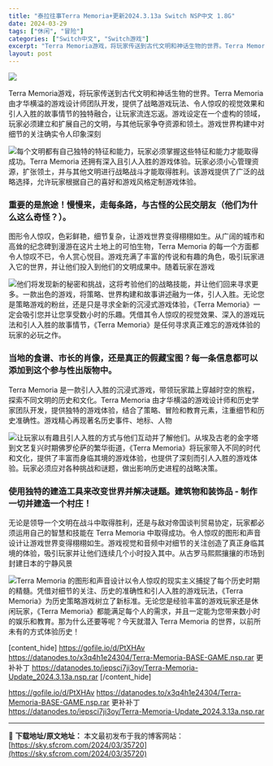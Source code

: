 ```yaml
---
title: "泰拉往事Terra Memoria+更新2024.3.13a Switch NSP中文 1.8G"
date: 2024-03-29
tags: ["休闲", "冒险"]
categories: ["Switch中文", "Switch游戏"]
excerpt: "Terra Memoria游戏，将玩家传送到古代文明和神话生物的世界。Terra Memoria 由才华横溢的游戏设计师团队开发，提供了战略游戏玩法、令人惊叹的视觉效果和引人入胜的故事情节的独特融合，让玩家流连忘返。游戏设定在一个虚构的领域，玩家必须建立和扩展自己的文明，与其他玩家争夺资源和领土。游&hellip;"
layout: post
---
```


<img class="rich_pages wxw-img" src="https://sky.sfcrom.com/wp-content/uploads/2024/03/20240329101002-c76e2.jpeg" data-imgfileid="110005153" data-ratio="0.5626666666666666" data-type="jpeg" data-w="1125" />

Terra Memoria游戏，将玩家传送到古代文明和神话生物的世界。Terra Memoria 由才华横溢的游戏设计师团队开发，提供了战略游戏玩法、令人惊叹的视觉效果和引人入胜的故事情节的独特融合，让玩家流连忘返。游戏设定在一个虚构的领域，玩家必须建立和扩展自己的文明，与其他玩家争夺资源和领土。游戏世界构建中对细节的关注确实令人印象深刻

<img class="rich_pages wxw-img" src="https://sky.sfcrom.com/wp-content/uploads/2024/03/20240329101004-cdc1a.jpeg" data-imgfileid="110005150" data-ratio="0.5626666666666666" data-type="jpeg" data-w="1125" />每个文明都有自己独特的特征和能力，玩家必须掌握这些特征和能力才能取得成功。Terra Memoria 还拥有深入且引人入胜的游戏体验。玩家必须小心管理资源，扩张领土，并与其他文明进行战略战斗才能取得胜利。该游戏提供了广泛的战略选择，允许玩家根据自己的喜好和游戏风格定制游戏体验。
<h3>重要的是旅途！慢慢来，走每条路，与古怪的公民交朋友（他们为什么这么奇怪？）。</h3>
图形令人惊叹，色彩鲜艳，细节复杂，让游戏世界变得栩栩如生。从广阔的城市和高耸的纪念碑到漫游在这片土地上的可怕生物，Terra Memoria 的每一个方面都令人惊叹不已，令人赏心悦目。游戏充满了丰富的传说和有趣的角色，吸引玩家进入它的世界，并让他们投入到他们的文明成果中。随着玩家在游戏

<img class="rich_pages wxw-img" src="https://sky.sfcrom.com/wp-content/uploads/2024/03/20240329101005-c6a4d.jpeg" data-imgfileid="110005149" data-ratio="0.5626666666666666" data-type="jpeg" data-w="1125" />他们将发现新的秘密和挑战，这将考验他们的战略技能，并让他们回来寻求更多。一款出色的游戏，将策略、世界构建和故事讲述融为一体，引人入胜。无论您是策略游戏的粉丝，还是只是寻求全新的沉浸式游戏体验，《Terra Memoria》一定会吸引您并让您享受数小时的乐趣。凭借其令人惊叹的视觉效果、深入的游戏玩法和引人入胜的故事情节，《Terra Memoria》是任何寻求真正难忘的游戏体验的玩家的必玩之作。
<h3>当地的食谱、市长的肖像，还是真正的假藏宝图？每一条信息都可以添加到这个参与性出版物中。</h3>
Terra Memoria 是一款引人入胜的沉浸式游戏，带领玩家踏上穿越时空的旅程，探索不同文明的历史和文化。Terra Memoria 由才华横溢的游戏设计师和历史学家团队开发，提供独特的游戏体验，结合了策略、冒险和教育元素，注重细节和历史准确性。游戏精心再现著名历史事件、地标、人物

<img class="rich_pages wxw-img" src="https://sky.sfcrom.com/wp-content/uploads/2024/03/20240329101006-64986.jpeg" data-imgfileid="110005151" data-ratio="0.5626666666666666" data-type="jpeg" data-w="1125" />让玩家以有趣且引人入胜的方式与他们互动并了解他们。从埃及古老的金字塔到文艺复兴时期佛罗伦萨的繁华街道，《Terra Memoria》将玩家带入不同的时代和文化，提供了丰富而身临其境的游戏体验，也提供了深刻而引人入胜的游戏体验。玩家必须应对各种挑战和谜题，做出影响历史进程的战略决策。
<h3>使用独特的建造工具来改变世界并解决谜题。建筑物和装饰品 - 制作一切并建造一个村庄！</h3>
无论是领导一个文明在战斗中取得胜利，还是与敌对帝国谈判贸易协定，玩家都必须运用自己的智慧和技能在 Terra Memoria 中取得成功。令人惊叹的图形和声音设计让游戏世界变得栩栩如生。游戏视觉和音频中对细节的关注创造了真正身临其境的体验，吸引玩家并让他们连续几个小时投入其中。从古罗马熙熙攘攘的市场到封建日本的宁静风景

<img class="rich_pages wxw-img" src="https://sky.sfcrom.com/wp-content/uploads/2024/03/20240329101007-a2b1e.jpeg" data-imgfileid="110005152" data-ratio="0.5626666666666666" data-type="jpeg" data-w="1125" />Terra Memoria 的图形和声音设计以令人惊叹的现实主义捕捉了每个历史时期的精髓。凭借对细节的关注、历史的准确性和引人入胜的游戏玩法，《Terra Memoria》为历史策略游戏树立了新标准。无论您是经验丰富的游戏玩家还是休闲玩家，《Terra Memoria》都能满足每个人的需求，并且一定能为您带来数小时的娱乐和教育。那为什么还要等呢？今天就潜入 Terra Memoria 的世界，以前所未有的方式体验历史！

[content_hide]
https://gofile.io/d/PtXHAv
https://datanodes.to/x3q4h1e24304/Terra-Memoria-BASE-GAME.nsp.rar
更补补丁
https://datanodes.to/iepsci7ji3oy/Terra-Memoria-Update_2024.3.13a.nsp.rar
[/content_hide]

<!--wechatfans start-->
https://gofile.io/d/PtXHAv
https://datanodes.to/x3q4h1e24304/Terra-Memoria-BASE-GAME.nsp.rar
更补补丁
https://datanodes.to/iepsci7ji3oy/Terra-Memoria-Update_2024.3.13a.nsp.rar
<!--wechatfans end-->

---
📖 **下载地址/原文地址：** 本文最初发布于我的博客网站：[https://sky.sfcrom.com/2024/03/35720](https://sky.sfcrom.com/2024/03/35720)
